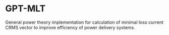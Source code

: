 # GPT-MLT
General power theory implementation for calculation of minimal loss current CRMS vector to improve efficiency of power delivery systems.
